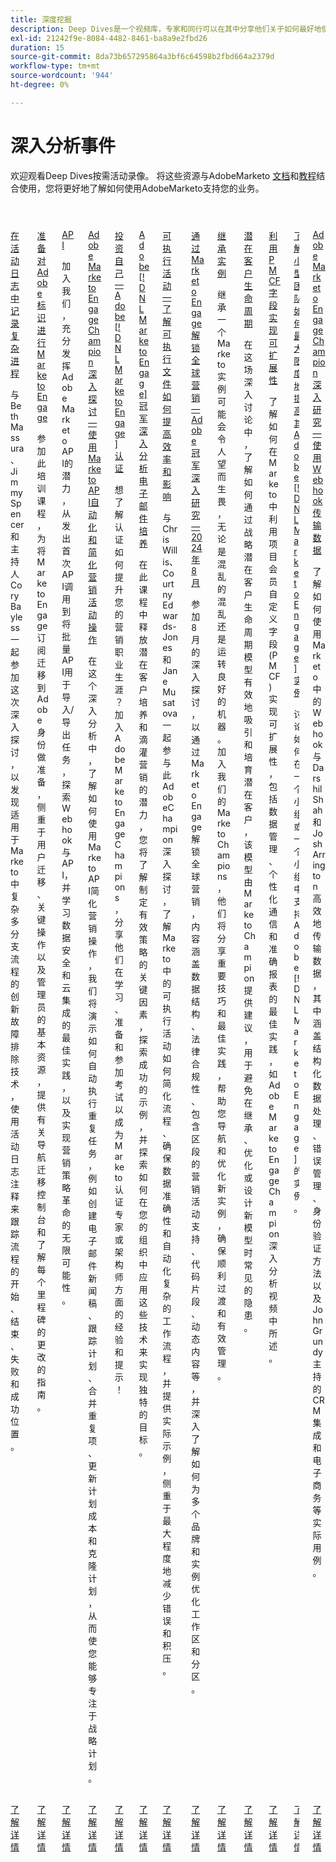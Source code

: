 ```yaml
---
title: 深度挖掘
description: Deep Dives是一个视频库，专家和同行可以在其中分享他们关于如何最好地使用AdobeMarketo的想法和想法。
exl-id: 21242f9e-8084-4482-8461-ba8a9e2fbd26
duration: 15
source-git-commit: 8da73b657295864a3bf6c64598b2fbd664a2379d
workflow-type: tm+mt
source-wordcount: '944'
ht-degree: 0%

---
```


# 深入分析事件

欢迎观看Deep Dives按需活动录像。 将这些资源与AdobeMarketo [文档](https://experienceleague.adobe.com/docs/marketo-engage.html)和[教程](https://experienceleague.adobe.com/docs/marketo-learn/tutorials/overview.html)结合使用，您将更好地了解如何使用AdobeMarketo支持您的业务。

<!-- CARDS

* activity-log.md
* admin-console.md
* api.md
* campaign-operations.md
* certification.md
* email-nurture.md
* executable-campaigns.md
* global-marketing.md
* inheriting-an-instance.md
* lead-lifecycles.md
* pmcf-fields.md
* small-team-instance.md
* webhooks.md
-->
<!-- START CARDS HTML - DO NOT MODIFY BY HAND -->
<div class="columns">
    <div class="column is-half-tablet is-half-desktop is-one-third-widescreen" aria-label="Notating Complex Processes in the Activity Log">
        <div class="card" style="height: 100%; display: flex; flex-direction: column; height: 100%;">
            <div class="card-image">
                <figure class="image x-is-16by9">
                    <a href="activity-log.md" title="在活动日志中记录复杂流程" target="_blank" rel="referrer">
                        <img class="is-bordered-r-small" src="https://video.tv.adobe.com/v/3427149/?format=jpeg&nocache=1732319262209" alt="在活动日志中记录复杂流程"
                             style="width: 100%; aspect-ratio: 16 / 9; object-fit: cover; overflow: hidden; display: block; margin: auto;">
                    </a>
                </figure>
            </div>
            <div class="card-content is-padded-small" style="display: flex; flex-direction: column; flex-grow: 1; justify-content: space-between;">
                <div class="top-card-content">
                    <p class="headline is-size-6 has-text-weight-bold">
                        <a href="activity-log.md" target="_blank" rel="referrer" title="在活动日志中记录复杂流程">在活动日志中记录复杂进程</a>
                    </p>
                    <p class="is-size-6">与Beth Massura、Jimmy Spencer和主持人Cory Bayless一起参加这次深入探讨，以发现适用于Marketo中复杂多分支流程的创新故障排除技术，使用活动日志注释来跟踪流程的开始、结束、失败和成功位置。</p>
                </div>
                <a href="activity-log.md" target="_blank" rel="referrer" class="spectrum-Button spectrum-Button--outline spectrum-Button--primary spectrum-Button--sizeM" style="align-self: flex-start; margin-top: 1rem;">
                    <span class="spectrum-Button-label has-no-wrap has-text-weight-bold">了解详情</span>
                </a>
            </div>
        </div>
    </div>
    <div class="column is-half-tablet is-half-desktop is-one-third-widescreen" aria-label="Preparing for Marketo Engage on Adobe Identity">
        <div class="card" style="height: 100%; display: flex; flex-direction: column; height: 100%;">
            <div class="card-image">
                <figure class="image x-is-16by9">
                    <a href="admin-console.md" title="准备对Adobe身份进行Marketo Engage" target="_blank" rel="referrer">
                        <img class="is-bordered-r-small" src="https://video.tv.adobe.com/v/3430920/?format=jpeg&nocache=1732319262217" alt="准备对Adobe身份进行Marketo Engage"
                             style="width: 100%; aspect-ratio: 16 / 9; object-fit: cover; overflow: hidden; display: block; margin: auto;">
                    </a>
                </figure>
            </div>
            <div class="card-content is-padded-small" style="display: flex; flex-direction: column; flex-grow: 1; justify-content: space-between;">
                <div class="top-card-content">
                    <p class="headline is-size-6 has-text-weight-bold">
                        <a href="admin-console.md" target="_blank" rel="referrer" title="准备对Adobe身份进行Marketo Engage">准备对Adobe标识进行Marketo Engage</a>
                    </p>
                    <p class="is-size-6">参加此培训课程，为将Marketo Engage订阅迁移到Adobe身份做准备，侧重于用户迁移、关键操作以及管理员的基本资源，提供有关导航迁移控制台和了解每个里程碑的更改的指南。</p>
                </div>
                <a href="admin-console.md" target="_blank" rel="referrer" class="spectrum-Button spectrum-Button--outline spectrum-Button--primary spectrum-Button--sizeM" style="align-self: flex-start; margin-top: 1rem;">
                    <span class="spectrum-Button-label has-no-wrap has-text-weight-bold">了解详情</span>
                </a>
            </div>
        </div>
    </div>
    <div class="column is-half-tablet is-half-desktop is-one-third-widescreen" aria-label="APIs">
        <div class="card" style="height: 100%; display: flex; flex-direction: column; height: 100%;">
            <div class="card-image">
                <figure class="image x-is-16by9">
                    <a href="api.md" title="API" target="_blank" rel="referrer">
                        <img class="is-bordered-r-small" src="https://video.tv.adobe.com/v/3422479/?format=jpeg&nocache=1732319262206" alt="API"
                             style="width: 100%; aspect-ratio: 16 / 9; object-fit: cover; overflow: hidden; display: block; margin: auto;">
                    </a>
                </figure>
            </div>
            <div class="card-content is-padded-small" style="display: flex; flex-direction: column; flex-grow: 1; justify-content: space-between;">
                <div class="top-card-content">
                    <p class="headline is-size-6 has-text-weight-bold">
                        <a href="api.md" target="_blank" rel="referrer" title="API">API</a>
                    </p>
                    <p class="is-size-6">加入我们，充分发挥AdobeMarketo API的潜力，从发出首次API调用到将批量API用于导入/导出任务，探索Webhook与API，并学习数据安全和云集成的最佳实践，以及实现营销策略革命的无限可能性。</p>
                </div>
                <a href="api.md" target="_blank" rel="referrer" class="spectrum-Button spectrum-Button--outline spectrum-Button--primary spectrum-Button--sizeM" style="align-self: flex-start; margin-top: 1rem;">
                    <span class="spectrum-Button-label has-no-wrap has-text-weight-bold">了解详情</span>
                </a>
            </div>
        </div>
    </div>
    <div class="column is-half-tablet is-half-desktop is-one-third-widescreen" aria-label="Adobe Marketo Engage Champion Deep Dive - Automating & Streamlining Campaign Operations Using the Marketo API">
        <div class="card" style="height: 100%; display: flex; flex-direction: column; height: 100%;">
            <div class="card-image">
                <figure class="image x-is-16by9">
                    <a href="campaign-operations.md" title="Adobe Marketo Engage Champion深入研究 — 使用Marketo API自动化和简化营销活动操作" target="_blank" rel="referrer">
                        <img class="is-bordered-r-small" src="https://video.tv.adobe.com/v/3440396/?format=jpeg&nocache=1732319262212" alt="Adobe Marketo Engage Champion深入研究 — 使用Marketo API自动化和简化营销活动操作"
                             style="width: 100%; aspect-ratio: 16 / 9; object-fit: cover; overflow: hidden; display: block; margin: auto;">
                    </a>
                </figure>
            </div>
            <div class="card-content is-padded-small" style="display: flex; flex-direction: column; flex-grow: 1; justify-content: space-between;">
                <div class="top-card-content">
                    <p class="headline is-size-6 has-text-weight-bold">
                        <a href="campaign-operations.md" target="_blank" rel="referrer" title="Adobe Marketo Engage Champion深入研究 — 使用Marketo API自动化和简化营销活动操作">Adobe Marketo Engage Champion深入探讨 — 使用Marketo API自动化和简化营销活动操作</a>
                    </p>
                    <p class="is-size-6">在这个深入分析中，了解如何使用Marketo API简化营销操作，我们将演示如何自动执行重复任务，例如创建电子邮件新闻稿、跟踪计划、合并重复项、更新计划成本和克隆计划，从而使您能够专注于战略计划。</p>
                </div>
                <a href="campaign-operations.md" target="_blank" rel="referrer" class="spectrum-Button spectrum-Button--outline spectrum-Button--primary spectrum-Button--sizeM" style="align-self: flex-start; margin-top: 1rem;">
                    <span class="spectrum-Button-label has-no-wrap has-text-weight-bold">了解详情</span>
                </a>
            </div>
        </div>
    </div>
    <div class="column is-half-tablet is-half-desktop is-one-third-widescreen" aria-label="Investing in Yourself - Adobe [!DNL Marketo Engage] Certification">
        <div class="card" style="height: 100%; display: flex; flex-direction: column; height: 100%;">
            <div class="card-image">
                <figure class="image x-is-16by9">
                    <a href="certification.md" title="投资您自己 — Adobe[!DNL Marketo Engage]认证" target="_blank" rel="referrer">
                        <img class="is-bordered-r-small" src="https://video.tv.adobe.com/v/3416760/?format=jpeg&nocache=1732319262212" alt="投资您自己 — Adobe[!DNL Marketo Engage]认证"
                             style="width: 100%; aspect-ratio: 16 / 9; object-fit: cover; overflow: hidden; display: block; margin: auto;">
                    </a>
                </figure>
            </div>
            <div class="card-content is-padded-small" style="display: flex; flex-direction: column; flex-grow: 1; justify-content: space-between;">
                <div class="top-card-content">
                    <p class="headline is-size-6 has-text-weight-bold">
                        <a href="certification.md" target="_blank" rel="referrer" title="投资您自己 — Adobe[!DNL Marketo Engage]认证">投资自己 — Adobe[!DNL Marketo Engage]认证</a>
                    </p>
                    <p class="is-size-6">想了解认证如何提升您的营销职业生涯？ 加入Adobe Marketo Engage Champions，分享他们在学习、准备和参加考试以成为Marketo认证专家或架构师方面的经验和提示！</p>
                </div>
                <a href="certification.md" target="_blank" rel="referrer" class="spectrum-Button spectrum-Button--outline spectrum-Button--primary spectrum-Button--sizeM" style="align-self: flex-start; margin-top: 1rem;">
                    <span class="spectrum-Button-label has-no-wrap has-text-weight-bold">了解详情</span>
                </a>
            </div>
        </div>
    </div>
    <div class="column is-half-tablet is-half-desktop is-one-third-widescreen" aria-label="Adobe [!DNL Marketo Engage] Champion Deep Dive Email Nurture">
        <div class="card" style="height: 100%; display: flex; flex-direction: column; height: 100%;">
            <div class="card-image">
                <figure class="image x-is-16by9">
                    <a href="email-nurture.md" title="Adobe[!DNL Marketo Engage] Champion深入分析电子邮件培养" target="_blank" rel="referrer">
                        <img class="is-bordered-r-small" src="https://video.tv.adobe.com/v/3418903/?format=jpeg&nocache=1732319262219" alt="Adobe[!DNL Marketo Engage] Champion深入分析电子邮件培养"
                             style="width: 100%; aspect-ratio: 16 / 9; object-fit: cover; overflow: hidden; display: block; margin: auto;">
                    </a>
                </figure>
            </div>
            <div class="card-content is-padded-small" style="display: flex; flex-direction: column; flex-grow: 1; justify-content: space-between;">
                <div class="top-card-content">
                    <p class="headline is-size-6 has-text-weight-bold">
                        <a href="email-nurture.md" target="_blank" rel="referrer" title="Adobe[!DNL Marketo Engage] Champion深入分析电子邮件培养">Adobe[!DNL Marketo Engage]冠军深入分析电子邮件培养</a>
                    </p>
                    <p class="is-size-6">在此课程中释放潜在客户培养和滴灌营销的潜力，您将了解制定有效策略的关键因素，探索成功的示例，并探索如何在您的组织中应用这些技术来实现独特的目标。</p>
                </div>
                <a href="email-nurture.md" target="_blank" rel="referrer" class="spectrum-Button spectrum-Button--outline spectrum-Button--primary spectrum-Button--sizeM" style="align-self: flex-start; margin-top: 1rem;">
                    <span class="spectrum-Button-label has-no-wrap has-text-weight-bold">了解详情</span>
                </a>
            </div>
        </div>
    </div>
    <div class="column is-half-tablet is-half-desktop is-one-third-widescreen" aria-label="Executable Campaigns - Learn how executables can drive efficiency & impact">
        <div class="card" style="height: 100%; display: flex; flex-direction: column; height: 100%;">
            <div class="card-image">
                <figure class="image x-is-16by9">
                    <a href="executable-campaigns.md" title="可执行活动 — 了解可执行文件如何提高效率和影响" target="_blank" rel="referrer">
                        <img class="is-bordered-r-small" src="https://video.tv.adobe.com/v/3427704/?format=jpeg&nocache=1732319262232" alt="可执行活动 — 了解可执行文件如何提高效率和影响"
                             style="width: 100%; aspect-ratio: 16 / 9; object-fit: cover; overflow: hidden; display: block; margin: auto;">
                    </a>
                </figure>
            </div>
            <div class="card-content is-padded-small" style="display: flex; flex-direction: column; flex-grow: 1; justify-content: space-between;">
                <div class="top-card-content">
                    <p class="headline is-size-6 has-text-weight-bold">
                        <a href="executable-campaigns.md" target="_blank" rel="referrer" title="可执行活动 — 了解可执行文件如何提高效率和影响">可执行活动 — 了解可执行文件如何提高效率和影响</a>
                    </p>
                    <p class="is-size-6">与Chris Willis、Courtny Edwards-Jones和Jane Musatova一起参与此AdobeChampion深入探讨，了解Marketo中的可执行活动如何简化流程、确保数据准确性和自动化复杂的工作流程，并提供实际示例，侧重于最大程度地减少错误和积压。</p>
                </div>
                <a href="executable-campaigns.md" target="_blank" rel="referrer" class="spectrum-Button spectrum-Button--outline spectrum-Button--primary spectrum-Button--sizeM" style="align-self: flex-start; margin-top: 1rem;">
                    <span class="spectrum-Button-label has-no-wrap has-text-weight-bold">了解详情</span>
                </a>
            </div>
        </div>
    </div>
    <div class="column is-half-tablet is-half-desktop is-one-third-widescreen" aria-label="Unlocking Global Marketing with Marketo Engage - Adobe Champion Deep Dive - August 2024">
        <div class="card" style="height: 100%; display: flex; flex-direction: column; height: 100%;">
            <div class="card-image">
                <figure class="image x-is-16by9">
                    <a href="global-marketing.md" title="借助Marketo Engage解锁全球营销 — Adobe冠军深入研究 — 2024年8月" target="_blank" rel="referrer">
                        <img class="is-bordered-r-small" src="https://video.tv.adobe.com/v/3433245/?format=jpeg&nocache=1732319262224" alt="借助Marketo Engage解锁全球营销 — Adobe冠军深入研究 — 2024年8月"
                             style="width: 100%; aspect-ratio: 16 / 9; object-fit: cover; overflow: hidden; display: block; margin: auto;">
                    </a>
                </figure>
            </div>
            <div class="card-content is-padded-small" style="display: flex; flex-direction: column; flex-grow: 1; justify-content: space-between;">
                <div class="top-card-content">
                    <p class="headline is-size-6 has-text-weight-bold">
                        <a href="global-marketing.md" target="_blank" rel="referrer" title="借助Marketo Engage解锁全球营销 — Adobe冠军深入研究 — 2024年8月">通过Marketo Engage解锁全球营销 — Adobe冠军深入研究 — 2024年8月</a>
                    </p>
                    <p class="is-size-6">参加8月的深入探讨，以通过Marketo Engage解锁全球营销，内容涵盖数据结构、法律合规性、包含区段的营销活动支持、代码片段、动态内容等，并深入了解如何为多个品牌和实例优化工作区和分区。</p>
                </div>
                <a href="global-marketing.md" target="_blank" rel="referrer" class="spectrum-Button spectrum-Button--outline spectrum-Button--primary spectrum-Button--sizeM" style="align-self: flex-start; margin-top: 1rem;">
                    <span class="spectrum-Button-label has-no-wrap has-text-weight-bold">了解详情</span>
                </a>
            </div>
        </div>
    </div>
    <div class="column is-half-tablet is-half-desktop is-one-third-widescreen" aria-label="Inheriting an Instance">
        <div class="card" style="height: 100%; display: flex; flex-direction: column; height: 100%;">
            <div class="card-image">
                <figure class="image x-is-16by9">
                    <a href="inheriting-an-instance.md" title="继承实例" target="_blank" rel="referrer">
                        <img class="is-bordered-r-small" src="https://video.tv.adobe.com/v/3420422/?format=jpeg&nocache=1732319262229" alt="继承实例"
                             style="width: 100%; aspect-ratio: 16 / 9; object-fit: cover; overflow: hidden; display: block; margin: auto;">
                    </a>
                </figure>
            </div>
            <div class="card-content is-padded-small" style="display: flex; flex-direction: column; flex-grow: 1; justify-content: space-between;">
                <div class="top-card-content">
                    <p class="headline is-size-6 has-text-weight-bold">
                        <a href="inheriting-an-instance.md" target="_blank" rel="referrer" title="继承实例">继承实例</a>
                    </p>
                    <p class="is-size-6">继承一个Marketo实例可能会令人望而生畏，无论是混乱的混乱还是运转良好的机器。 加入我们的Marketo Champions，他们将分享重要技巧和最佳实践，帮助您导航和优化新实例，确保顺利过渡和有效管理。</p>
                </div>
                <a href="inheriting-an-instance.md" target="_blank" rel="referrer" class="spectrum-Button spectrum-Button--outline spectrum-Button--primary spectrum-Button--sizeM" style="align-self: flex-start; margin-top: 1rem;">
                    <span class="spectrum-Button-label has-no-wrap has-text-weight-bold">了解详情</span>
                </a>
            </div>
        </div>
    </div>
    <div class="column is-half-tablet is-half-desktop is-one-third-widescreen" aria-label="Lead Lifecycles">
        <div class="card" style="height: 100%; display: flex; flex-direction: column; height: 100%;">
            <div class="card-image">
                <figure class="image x-is-16by9">
                    <a href="lead-lifecycles.md" title="商机生命周期" target="_blank" rel="referrer">
                        <img class="is-bordered-r-small" src="https://video.tv.adobe.com/v/3421711/?format=jpeg&nocache=1732319262227" alt="商机生命周期"
                             style="width: 100%; aspect-ratio: 16 / 9; object-fit: cover; overflow: hidden; display: block; margin: auto;">
                    </a>
                </figure>
            </div>
            <div class="card-content is-padded-small" style="display: flex; flex-direction: column; flex-grow: 1; justify-content: space-between;">
                <div class="top-card-content">
                    <p class="headline is-size-6 has-text-weight-bold">
                        <a href="lead-lifecycles.md" target="_blank" rel="referrer" title="商机生命周期">潜在客户生命周期</a>
                    </p>
                    <p class="is-size-6">在这场深入讨论中，了解如何通过战略潜在客户生命周期模型有效地吸引和培育潜在客户，该模型由Marketo Champion提供建议，用于避免在继承、优化或设计新模型时常见的隐患。</p>
                </div>
                <a href="lead-lifecycles.md" target="_blank" rel="referrer" class="spectrum-Button spectrum-Button--outline spectrum-Button--primary spectrum-Button--sizeM" style="align-self: flex-start; margin-top: 1rem;">
                    <span class="spectrum-Button-label has-no-wrap has-text-weight-bold">了解详情</span>
                </a>
            </div>
        </div>
    </div>
    <div class="column is-half-tablet is-half-desktop is-one-third-widescreen" aria-label="Leveraging PMCF Fields for Scalability">
        <div class="card" style="height: 100%; display: flex; flex-direction: column; height: 100%;">
            <div class="card-image">
                <figure class="image x-is-16by9">
                    <a href="pmcf-fields.md" title="利用PMCF字段实现可扩展性" target="_blank" rel="referrer">
                        <img class="is-bordered-r-small" src="https://video.tv.adobe.com/v/3430531/?format=jpeg&nocache=1732319262235" alt="利用PMCF字段实现可扩展性"
                             style="width: 100%; aspect-ratio: 16 / 9; object-fit: cover; overflow: hidden; display: block; margin: auto;">
                    </a>
                </figure>
            </div>
            <div class="card-content is-padded-small" style="display: flex; flex-direction: column; flex-grow: 1; justify-content: space-between;">
                <div class="top-card-content">
                    <p class="headline is-size-6 has-text-weight-bold">
                        <a href="pmcf-fields.md" target="_blank" rel="referrer" title="利用PMCF字段实现可扩展性">利用PMCF字段实现可扩展性</a>
                    </p>
                    <p class="is-size-6">了解如何在Marketo中利用项目会员自定义字段(PMCF)实现可扩展性，包括数据管理、个性化通信和准确报表的最佳实践，如Adobe Marketo Engage Champion深入分析视频中所述。</p>
                </div>
                <a href="pmcf-fields.md" target="_blank" rel="referrer" class="spectrum-Button spectrum-Button--outline spectrum-Button--primary spectrum-Button--sizeM" style="align-self: flex-start; margin-top: 1rem;">
                    <span class="spectrum-Button-label has-no-wrap has-text-weight-bold">了解详情</span>
                </a>
            </div>
        </div>
    </div>
    <div class="column is-half-tablet is-half-desktop is-one-third-widescreen" aria-label="Learn how a small team maximizes their Adobe [!DNL Marketo Engage] instance">
        <div class="card" style="height: 100%; display: flex; flex-direction: column; height: 100%;">
            <div class="card-image">
                <figure class="image x-is-16by9">
                    <a href="small-team-instance.md" title="了解小型团队如何最大限度地提高其Adobe[!DNL Marketo Engage]实例" target="_blank" rel="referrer">
                        <img class="is-bordered-r-small" src="https://video.tv.adobe.com/v/3417670/?format=jpeg&nocache=1732319262237" alt="了解小型团队如何最大限度地提高其Adobe[!DNL Marketo Engage]实例"
                             style="width: 100%; aspect-ratio: 16 / 9; object-fit: cover; overflow: hidden; display: block; margin: auto;">
                    </a>
                </figure>
            </div>
            <div class="card-content is-padded-small" style="display: flex; flex-direction: column; flex-grow: 1; justify-content: space-between;">
                <div class="top-card-content">
                    <p class="headline is-size-6 has-text-weight-bold">
                        <a href="small-team-instance.md" target="_blank" rel="referrer" title="了解小型团队如何最大限度地提高其Adobe[!DNL Marketo Engage]实例">了解小型团队如何最大限度地提高其Adobe[!DNL Marketo Engage]实例</a>
                    </p>
                    <p class="is-size-6">讨论如何在一个小组或一个小组中支持Adobe[!DNL Marketo Engage]的实例。</p>
                </div>
                <a href="small-team-instance.md" target="_blank" rel="referrer" class="spectrum-Button spectrum-Button--outline spectrum-Button--primary spectrum-Button--sizeM" style="align-self: flex-start; margin-top: 1rem;">
                    <span class="spectrum-Button-label has-no-wrap has-text-weight-bold">了解详情</span>
                </a>
            </div>
        </div>
    </div>
    <div class="column is-half-tablet is-half-desktop is-one-third-widescreen" aria-label="Adobe Marketo Engage Champion Deep Dive - Using Webhooks to Transfer Data">
        <div class="card" style="height: 100%; display: flex; flex-direction: column; height: 100%;">
            <div class="card-image">
                <figure class="image x-is-16by9">
                    <a href="webhooks.md" title="Adobe Marketo Engage Champion深入研究 — 使用Webhook传输数据" target="_blank" rel="referrer">
                        <img class="is-bordered-r-small" src="https://video.tv.adobe.com/v/3428687/?format=jpeg&nocache=1732319262240" alt="Adobe Marketo Engage Champion深入研究 — 使用Webhook传输数据"
                             style="width: 100%; aspect-ratio: 16 / 9; object-fit: cover; overflow: hidden; display: block; margin: auto;">
                    </a>
                </figure>
            </div>
            <div class="card-content is-padded-small" style="display: flex; flex-direction: column; flex-grow: 1; justify-content: space-between;">
                <div class="top-card-content">
                    <p class="headline is-size-6 has-text-weight-bold">
                        <a href="webhooks.md" target="_blank" rel="referrer" title="Adobe Marketo Engage Champion深入研究 — 使用Webhook传输数据">Adobe Marketo Engage Champion深入研究 — 使用Webhook传输数据</a>
                    </p>
                    <p class="is-size-6">了解如何使用Marketo中的Webhook与Darshil Shah和Josh Arrington高效地传输数据，其中涵盖结构化数据处理、错误管理、身份验证方法以及John Grundy主持的CRM集成和电子商务等实际用例。</p>
                </div>
                <a href="webhooks.md" target="_blank" rel="referrer" class="spectrum-Button spectrum-Button--outline spectrum-Button--primary spectrum-Button--sizeM" style="align-self: flex-start; margin-top: 1rem;">
                    <span class="spectrum-Button-label has-no-wrap has-text-weight-bold">了解详情</span>
                </a>
            </div>
        </div>
    </div>
</div>
<!-- END CARDS HTML - DO NOT MODIFY BY HAND -->
